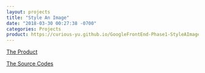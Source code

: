 ```yaml
---
layout: projects
title: "Style An Image"
date: "2018-03-30 00:27:38 -0700"
categories: Projects
product: https://curious-yu.github.io/GoogleFrontEnd-Phase1-StyleAImage/
---
```



[The Product](https://curious-yu.github.io/GoogleFrontEnd-Phase1-StyleAImage/)

[The Source Codes](https://github.com/Curious-Yu/GoogleFrontEnd-Phase1-StyleAImage)
